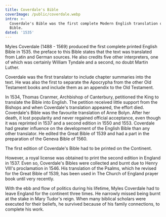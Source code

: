 ```yaml
---
title: Coverdale's Bible
coverImage: /public/coverdale.webp
intro: >-
  Coverdale's Bible was the first complete Modern English translation of the
  Bible.
dated: '1535'
---
```


Myles Coverdale (1488 - 1569) produced the first complete printed English Bible in 1535. the preface to this Bible states that the text was translated from Latin and German sources. He also credits five other interpreters, one of which was certainly William Tyndale and a second, no doubt Martin Luther.

Coverdale was the first translator to include chapter summaries into the text. He was also the first to separate the Apocrypha from the other Old Testament books and include them as an appendix to the Old Testament.

In 1534, Thomas Cranmer, Archbishop of Canterbury, petitioned the King to translate the Bible into English. The petition received little support from the Bishops and when Coverdale's translation appeared, the effort died. Coverdale's Bible was the favourite translation of Anne Bolyn. After her death, it lost popularity and never regained official acceptance, even though it was reprinted in 1537 and a second edition in 1550 and 1553. Coverdale had greater influence on the development of the English Bible than any other translator. He edited the Great Bible of 1539 and had a part in the preparation of the Geneva Bible of 1560.

The first edition of Coverdale's Bible had to be printed on the Continent.

However, a royal license was obtained to print the second edition in England in 1537. Even so, Coverdale's Bibles were collected and burnt due to Henry VIII's proclamation in 1546. His translation of the Psalms, which he revised for the Great Bible of 1539, has been used in The Church of England prayer book until very recently.

With the ebb and flow of politics during his lifetime, Myles Coverdale had to leave England for the continent three times. He narrowly missed being burnt at the stake in Mary Tudor's reign. When many biblical scholars were executed for their beliefs, he survived because of his family connections, to complete his work.
